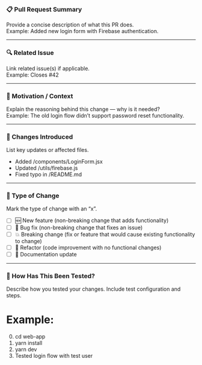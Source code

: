 <!--
🙏 Thank you for contributing to this open-source project!
We appreciate your time and effort in helping improve it.
Please fill out the sections below as completely as possible to help us review your PR faster. 💪
-->

### 📋 Pull Request Summary

Provide a concise description of what this PR does.  
Example: Added new login form with Firebase authentication.

---

### 🔍 Related Issue

Link related issue(s) if applicable.  
Example: Closes #42

---

### 🧠 Motivation / Context

Explain the reasoning behind this change — why is it needed?  
Example: The old login flow didn’t support password reset functionality.

---

### 🧪 Changes Introduced

List key updates or affected files.

- Added /components/LoginForm.jsx
- Updated /utils/firebase.js
- Fixed typo in /README.md

---

### 🧰 Type of Change

Mark the type of change with an “x”.

- [ ] 🆕 New feature (non-breaking change that adds functionality)
- [ ] 🐛 Bug fix (non-breaking change that fixes an issue)
- [ ] 💥 Breaking change (fix or feature that would cause existing functionality to change)
- [ ] 🧹 Refactor (code improvement with no functional changes)
- [ ] 🧾 Documentation update

---

### 🧪 How Has This Been Tested?

Describe how you tested your changes. Include test configuration and steps.

# Example:
0. cd web-app
1. yarn install
2. yarn dev
3. Tested login flow with test user
